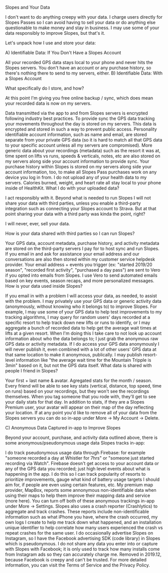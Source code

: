 Slopes and Your Data

I don't want to do anything creepy with your data. I charge users directly for Slopes Passes so I can avoid having to sell your data or do anything else questionable to make money and stay in business. I may use some of your data responsibly to improve Slopes, but that's it.

Let's unpack how I use and store your data:

A) Identifiable Data: If You Don't Have a Slopes Account

All your recorded GPS data stays local to your phone and never hits the Slopes servers.
You don't have an account or any purchase history, so there's nothing there to send to my servers, either.
B) Identifiable Data: With a Slopes Account

What specifically do I store, and how?

At this point I'm giving you free online backup / sync, which does mean your recorded data is now on my servers.

Data transmitted via the app to and from Slopes servers is encrypted following industry best practices.
To provide sync the GPS data tracking your movements throughout the day is stored on my servers. This data is encrypted and stored in such a way to prevent public access.
Personality identifiable account information, such as name and email, are stored separate from your private GPS data (so it is hard to match all that GPS data to your specific account unless all my servers are compromised).
More generic data about your recordings (metadata) such as the resort it was at, time spent on lifts vs runs, speeds & verticals, notes, etc are also stored on my servers along side your account information to provide sync.
Your purchase history within Slopes is stored on my servers along side your account information, too, to make all Slopes Pass purchases work on any device you log in from.
I do not upload any of your health data to my servers. Calories burned, weight, and heart rate all stay local to your phone inside of HealthKit.
What I do with your uploaded data?

I act responsibly with it. Beyond what is needed to run Slopes I will not share your data with third parties, unless you enable a third-party integration such as connecting your Slopes account to Strava. But at that point sharing your data with a third party was kinda the point, right?

I will never, ever, sell your data.

How is your data shared with third parties so I can run Slopes?

Your GPS data, account metadata, purchase history, and activity metadata are stored on the third-party servers I pay for to host sync and run Slopes.
If you email in and ask for assistance your email address and our conversations are also then stored within my customer service helpdesk provider.
Your email address + events you trigger (ex: "started 2019/20 season", "recorded first activity", "purchased a day pass") are sent to Vero if you opted into emails from Slopes. I use Vero to send automated emails based on key events, season recaps, and more personalized messages.
How is your data used inside Slopes?

If you email in with a problem I will access your data, as needed, to assist with the problem.
I may privately use your GPS data or generic activity data (anonymously, without knowing who it belongs to) to improve Slopes. For example, I may use some of your GPS data to help test improvements to my tracking algorithms, I may query for random users' days recorded at a specific resort to help track down new lifts or runs to identify, or I may aggregate a bunch of recorded data to help get the average wait times at lifts at a given resort. When I'm doing this I take care to not look up account information about who the data belongs to; I just grab the anonymous raw GPS data or activity metadata.
If I do access your GPS data anonymously I will never publish it, even combined with a lot of other users' GPS data at that same location to make it anonymous, publically. I may publish resort-level information like "the average wait time for the Mountain Tripple is 3min" based on it, but not the GPS data itself.
What data is shared with people I friend in Slopes?

Your first + last name & avatar.
Agregated stats for the month / season. Every friend will be able to see key stats (vertical, distance, top speed, time on runs) based on your recordings, but they won't see the recordings themselves.
When you tag someone that you rode with, they'll get to see your daily stats for that day. In addition to stats, if they are a Slopes Premium user, your avatar will appear on their map of the day reflecting your location.
If at any point you'd like to remove all of your data from the Slopes servers you can do so in-app under More -> My Account -> Delete.

C) Anonymous Data Captured in-app to Improve Slopes

Beyond your account, purchase, and activity data outlined above, there is some anonymous/pseudonymous usage data Slopes tracks in-app:

I do track pseudonymous usage data through Firebase: for example "someone recorded a day at Whistler for 7hrs" or "someone just started recording via Watch". Firebase doesn't get access to your account data or any of the GPS data you recorded; just high level events about what is happening in the app. I do this so I can track popularity of resorts to prioritize improvements, gauge what kind of battery usage targets I should aim for, if people are even using certain features, etc.
My premium map provider, MapBox, reports some annonymous non-identifiable data when using their maps to help them improve their mapping data and service (more here).
You can turn off both of these anonymous trackings in-app under More -> Settings.
Slopes also uses a crash reporter (Crashlytics) to aggregate and track crashes. These reports include non-identificable information such as what iPhone you have, where the crash occurred, my own logs I create to help me track down what happened, and an installation unique identifier to help correlate how many users experienced the crash vs repeat crashes for the same user.
I do occasionally advertise Slopes on Instagram, so I have the Facebook advertising SDK (code library) in Slopes which is pseudonymous. I do not share any data you enter into or capture with Slopes with Facebook; it is only used to track how many installs come from Instagram ads so they can accurately charge me. Removed in 2019.12, because Facebook is creepy and can't be trusted.
For more detailed information, you can visit the Terms of Service and the Privacy Policy.

